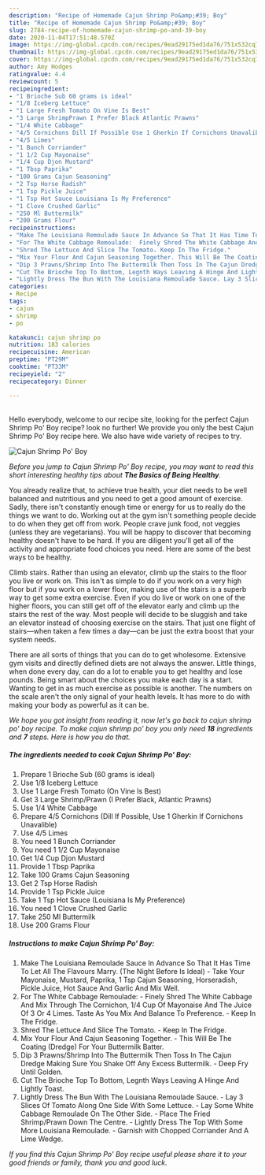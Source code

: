 ```yaml
---
description: "Recipe of Homemade Cajun Shrimp Po&amp;#39; Boy"
title: "Recipe of Homemade Cajun Shrimp Po&amp;#39; Boy"
slug: 2784-recipe-of-homemade-cajun-shrimp-po-and-39-boy
date: 2020-11-04T17:51:48.570Z
image: https://img-global.cpcdn.com/recipes/9ead29175ed1da76/751x532cq70/cajun-shrimp-po-boy-recipe-main-photo.jpg
thumbnail: https://img-global.cpcdn.com/recipes/9ead29175ed1da76/751x532cq70/cajun-shrimp-po-boy-recipe-main-photo.jpg
cover: https://img-global.cpcdn.com/recipes/9ead29175ed1da76/751x532cq70/cajun-shrimp-po-boy-recipe-main-photo.jpg
author: Amy Hodges
ratingvalue: 4.4
reviewcount: 5
recipeingredient:
- "1 Brioche Sub 60 grams is ideal"
- "1/8 Iceberg Lettuce"
- "1 Large Fresh Tomato On Vine Is Best"
- "3 Large ShrimpPrawn I Prefer Black Atlantic Prawns"
- "1/4 White Cabbage"
- "4/5 Cornichons Dill If Possible Use 1 Gherkin If Cornichons Unavalible"
- "4/5 Limes"
- "1 Bunch Corriander"
- "1 1/2 Cup Mayonaise"
- "1/4 Cup Djon Mustard"
- "1 Tbsp Paprika"
- "100 Grams Cajun Seasoning"
- "2 Tsp Horse Radish"
- "1 Tsp Pickle Juice"
- "1 Tsp Hot Sauce Louisiana Is My Preference"
- "1 Clove Crushed Garlic"
- "250 Ml Buttermilk"
- "200 Grams Flour"
recipeinstructions:
- "Make The Louisiana Remoulade Sauce In Advance So That It Has Time To Let All The Flavours Marry. (The Night Before Is Ideal) Take Your Mayonaise, Mustard, Paprika, 1 Tsp Cajun Seasoning, Horseradish, Pickle Juice, Hot Sauce And Garlic And Mix Well."
- "For The White Cabbage Remoulade:  Finely Shred The White Cabbage And Mix Through The Cornichon, 1/4 Cup Of Mayonaise And The Juice Of 3 Or 4 Limes. Taste As You Mix And Balance To Preference. Keep In The Fridge."
- "Shred The Lettuce And Slice The Tomato. Keep In The Fridge."
- "Mix Your Flour And Cajun Seasoning Together. This Will Be The Coating (Dredge) For Your Buttermilk Batter."
- "Dip 3 Prawns/Shrimp Into The Buttermilk Then Toss In The Cajun Dredge Making Sure You Shake Off Any Excess Buttermilk. Deep Fry Until Golden."
- "Cut The Brioche Top To Bottom, Legnth Ways Leaving A Hinge And Lightly Toast."
- "Lightly Dress The Bun With The Louisiana Remoulade Sauce. Lay 3 Slices Of Tomato Along One Side With Some Lettuce. Lay Some White Cabbage Remoulade On The Other Side. Place The Fried Shrimp/Prawn Down The Centre. Lightly Dress The Top With Some More Louisiana Remoulade. Garnish with Chopped Corriander And A Lime Wedge."
categories:
- Recipe
tags:
- cajun
- shrimp
- po

katakunci: cajun shrimp po 
nutrition: 183 calories
recipecuisine: American
preptime: "PT29M"
cooktime: "PT33M"
recipeyield: "2"
recipecategory: Dinner

---
```

<br>
Hello everybody, welcome to our recipe site, looking for the perfect Cajun Shrimp Po&#39; Boy recipe? look no further! We provide you only the best Cajun Shrimp Po&#39; Boy recipe here. We also have wide variety of recipes to try.
<br>


![Cajun Shrimp Po&#39; Boy](https://img-global.cpcdn.com/recipes/9ead29175ed1da76/751x532cq70/cajun-shrimp-po-boy-recipe-main-photo.jpg)

<i>Before you jump to Cajun Shrimp Po&#39; Boy recipe, you may want to read this short interesting healthy tips about <strong>The Basics of Being Healthy</strong>.</i>

You already realize that, to achieve true health, your diet needs to be well balanced and nutritious and you need to get a good amount of exercise. Sadly, there isn't constantly enough time or energy for us to really do the things we want to do. Working out at the gym isn't something people decide to do when they get off from work. People crave junk food, not veggies (unless they are vegetarians). You will be happy to discover that becoming healthy doesn't have to be hard. If you are diligent you'll get all of the activity and appropriate food choices you need. Here are some of the best ways to be healthy.

Climb stairs. Rather than using an elevator, climb up the stairs to the floor you live or work on. This isn't as simple to do if you work on a very high floor but if you work on a lower floor, making use of the stairs is a superb way to get some extra exercise. Even if you do live or work on one of the higher floors, you can still get off of the elevator early and climb up the stairs the rest of the way. Most people will decide to be sluggish and take an elevator instead of choosing exercise on the stairs. That just one flight of stairs—when taken a few times a day—can be just the extra boost that your system needs. 

There are all sorts of things that you can do to get wholesome. Extensive gym visits and directly defined diets are not always the answer. Little things, when done every day, can do a lot to enable you to get healthy and lose pounds. Being smart about the choices you make each day is a start. Wanting to get in as much exercise as possible is another. The numbers on the scale aren't the only signal of your health levels. It has more to do with making your body as powerful as it can be. 


<i>We hope you got insight from reading it, now let's go back to cajun shrimp po&#39; boy recipe. To make cajun shrimp po&#39; boy you only need <strong>18</strong> ingredients and <strong>7</strong> steps. Here is how you do that.
</i>

##### The ingredients needed to cook Cajun Shrimp Po&#39; Boy:

1. Prepare 1 Brioche Sub (60 grams is ideal)
1. Use 1/8 Iceberg Lettuce
1. Use 1 Large Fresh Tomato (On Vine Is Best)
1. Get 3 Large Shrimp/Prawn (I Prefer Black, Atlantic Prawns)
1. Use 1/4 White Cabbage
1. Prepare 4/5 Cornichons (Dill If Possible, Use 1 Gherkin If Cornichons Unavalible)
1. Use 4/5 Limes
1. You need 1 Bunch Corriander
1. You need 1 1/2 Cup Mayonaise
1. Get 1/4 Cup Djon Mustard
1. Provide 1 Tbsp Paprika
1. Take 100 Grams Cajun Seasoning
1. Get 2 Tsp Horse Radish
1. Provide 1 Tsp Pickle Juice
1. Take 1 Tsp Hot Sauce (Louisiana Is My Preference)
1. You need 1 Clove Crushed Garlic
1. Take 250 Ml Buttermilk
1. Use 200 Grams Flour


##### Instructions to make Cajun Shrimp Po&#39; Boy:

1. Make The Louisiana Remoulade Sauce In Advance So That It Has Time To Let All The Flavours Marry. (The Night Before Is Ideal) - Take Your Mayonaise, Mustard, Paprika, 1 Tsp Cajun Seasoning, Horseradish, Pickle Juice, Hot Sauce And Garlic And Mix Well.
1. For The White Cabbage Remoulade:  - Finely Shred The White Cabbage And Mix Through The Cornichon, 1/4 Cup Of Mayonaise And The Juice Of 3 Or 4 Limes. Taste As You Mix And Balance To Preference. - Keep In The Fridge.
1. Shred The Lettuce And Slice The Tomato. - Keep In The Fridge.
1. Mix Your Flour And Cajun Seasoning Together. - This Will Be The Coating (Dredge) For Your Buttermilk Batter.
1. Dip 3 Prawns/Shrimp Into The Buttermilk Then Toss In The Cajun Dredge Making Sure You Shake Off Any Excess Buttermilk. - Deep Fry Until Golden.
1. Cut The Brioche Top To Bottom, Legnth Ways Leaving A Hinge And Lightly Toast.
1. Lightly Dress The Bun With The Louisiana Remoulade Sauce. - Lay 3 Slices Of Tomato Along One Side With Some Lettuce. - Lay Some White Cabbage Remoulade On The Other Side. - Place The Fried Shrimp/Prawn Down The Centre. - Lightly Dress The Top With Some More Louisiana Remoulade. - Garnish with Chopped Corriander And A Lime Wedge.


<i>If you find this Cajun Shrimp Po&#39; Boy recipe useful please share it to your good friends or family, thank you and good luck.</i>
